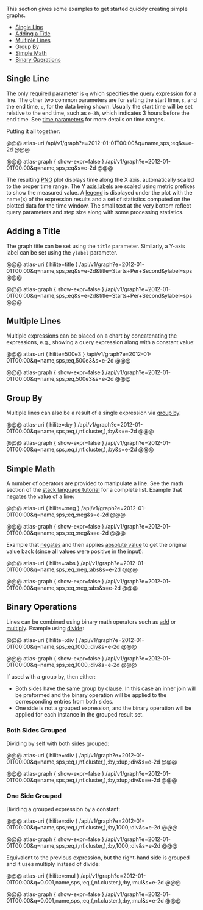 This section gives some examples to get started quickly creating simple graphs.

* [Single Line](#single-line)
* [Adding a Title](#adding-a-title)
* [Multiple Lines](#multiple-lines)
* [Group By](#group-by)
* [Simple Math](#simple-math)
* [Binary Operations](#binary-operations)

## Single Line

The only required parameter is `q` which specifies the [query expression](../../asl/tutorial.md) for
a line. The other two common parameters are for setting the start time, `s`, and the end time, `e`,
for the data being shown. Usually the start time will be set relative to the end time, such as
`e-3h`, which indicates 3 hours before the end time. See [time parameters](../time-parameters.md) for
more details on time ranges.

Putting it all together:

@@@ atlas-uri
/api/v1/graph?e=2012-01-01T00:00&q=name,sps,:eq&s=e-2d
@@@

@@@ atlas-graph { show-expr=false }
/api/v1/graph?e=2012-01-01T00:00&q=name,sps,:eq&s=e-2d
@@@

The resulting [PNG] plot displays time along the X axis, automatically scaled to the proper
time range. The Y [axis labels] are scaled using metric prefixes to show the measured value.
A [legend] is displayed under the plot with the name(s) of the expression results and a set
of statistics computed on the plotted data for the time window. The small text at the very 
bottom reflect query parameters and step size along with some processing statistics.

[PNG]: outputs.md
[axis labels]: tick.md
[legend]: legends.md


## Adding a Title

The graph title can be set using the `title` parameter. Similarly, a Y-axis label can be set
using the `ylabel` parameter.

@@@ atlas-uri { hilite=title }
/api/v1/graph?e=2012-01-01T00:00&q=name,sps,:eq&s=e-2d&title=Starts+Per+Second&ylabel=sps
@@@

@@@ atlas-graph { show-expr=false }
/api/v1/graph?e=2012-01-01T00:00&q=name,sps,:eq&s=e-2d&title=Starts+Per+Second&ylabel=sps
@@@

## Multiple Lines

Multiple expressions can be placed on a chart by concatenating the expressions, e.g., showing
a query expression along with a constant value:

@@@ atlas-uri { hilite=500e3 }
/api/v1/graph?e=2012-01-01T00:00&q=name,sps,:eq,500e3&s=e-2d
@@@

@@@ atlas-graph { show-expr=false }
/api/v1/graph?e=2012-01-01T00:00&q=name,sps,:eq,500e3&s=e-2d
@@@

## Group By

Multiple lines can also be a result of a single expression via [group by](../../asl/ref/by.md).

@@@ atlas-uri { hilite=:by }
/api/v1/graph?e=2012-01-01T00:00&q=name,sps,:eq,(,nf.cluster,),:by&s=e-2d
@@@

@@@ atlas-graph { show-expr=false }
/api/v1/graph?e=2012-01-01T00:00&q=name,sps,:eq,(,nf.cluster,),:by&s=e-2d
@@@

## Simple Math

A number of operators are provided to manipulate a line. See the math section of the
[stack language tutorial](../../asl/tutorial.md) for a complete list.
Example that [negates](../../asl/ref/neg.md) the value of a line:

@@@ atlas-uri { hilite=:neg }
/api/v1/graph?e=2012-01-01T00:00&q=name,sps,:eq,:neg&s=e-2d
@@@

@@@ atlas-graph { show-expr=false }
/api/v1/graph?e=2012-01-01T00:00&q=name,sps,:eq,:neg&s=e-2d
@@@

Example that [negates](../../asl/ref/neg.md) and then applies 
[absolute value](../../asl/ref/abs.md) to get the original value back (since all values were 
positive in the input):

@@@ atlas-uri { hilite=:abs }
/api/v1/graph?e=2012-01-01T00:00&q=name,sps,:eq,:neg,:abs&s=e-2d
@@@

@@@ atlas-graph { show-expr=false }
/api/v1/graph?e=2012-01-01T00:00&q=name,sps,:eq,:neg,:abs&s=e-2d
@@@

## Binary Operations

Lines can be combined using binary math operators such as [add](../../asl/ref/add.md) or 
[multiply](../../asl/ref/mul.md). Example using [divide](../../asl/ref/div.md):

@@@ atlas-uri { hilite=:div }
/api/v1/graph?e=2012-01-01T00:00&q=name,sps,:eq,1000,:div&s=e-2d
@@@

@@@ atlas-graph { show-expr=false }
/api/v1/graph?e=2012-01-01T00:00&q=name,sps,:eq,1000,:div&s=e-2d
@@@

If used with a group by, then either:

* Both sides have the same group by clause. In this case an inner join will be preformed and the
  binary operation will be applied to the corresponding entries from both sides.
* One side is not a grouped expression, and the binary operation will be applied for each instance
  in the grouped result set.

### Both Sides Grouped

Dividing by self with both sides grouped:

@@@ atlas-uri { hilite=:div }
/api/v1/graph?e=2012-01-01T00:00&q=name,sps,:eq,(,nf.cluster,),:by,:dup,:div&s=e-2d
@@@

@@@ atlas-graph { show-expr=false }
/api/v1/graph?e=2012-01-01T00:00&q=name,sps,:eq,(,nf.cluster,),:by,:dup,:div&s=e-2d
@@@

### One Side Grouped

Dividing a grouped expression by a constant:

@@@ atlas-uri { hilite=:div }
/api/v1/graph?e=2012-01-01T00:00&q=name,sps,:eq,(,nf.cluster,),:by,1000,:div&s=e-2d
@@@

@@@ atlas-graph { show-expr=false }
/api/v1/graph?e=2012-01-01T00:00&q=name,sps,:eq,(,nf.cluster,),:by,1000,:div&s=e-2d
@@@

Equivalent to the previous expression, but the right-hand side is grouped and it uses multiply
instead of divide:

@@@ atlas-uri { hilite=:mul }
/api/v1/graph?e=2012-01-01T00:00&q=0.001,name,sps,:eq,(,nf.cluster,),:by,:mul&s=e-2d
@@@

@@@ atlas-graph { show-expr=false }
/api/v1/graph?e=2012-01-01T00:00&q=0.001,name,sps,:eq,(,nf.cluster,),:by,:mul&s=e-2d
@@@

